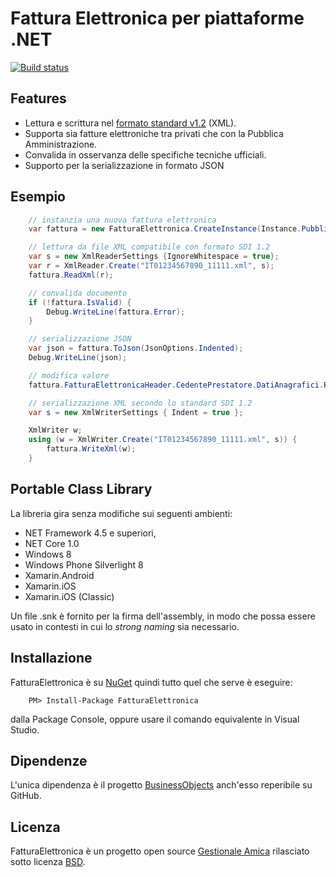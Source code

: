 ﻿# Fattura Elettronica per piattaforme .NET
[![Build status](https://ci.appveyor.com/api/projects/status/gft4hjbct0xgwogq?svg=true)](https://ci.appveyor.com/project/nicolaiarocci/fatturaelettronica-net)

## Features
- Lettura e scrittura nel [formato standard v1.2][pa] (XML).
- Supporta sia fatture elettroniche tra privati che con la Pubblica Amministrazione.
- Convalida in osservanza delle specifiche tecniche ufficiali.
- Supporto per la serializzazione in formato JSON

## Esempio
```cs
    // instanzia una nuova fattura elettronica
    var fattura = new FatturaElettronica.CreateInstance(Instance.PubblicaAmministrazione)

    // lettura da file XML compatibile con formato SDI 1.2
    var s = new XmlReaderSettings {IgnoreWhitespace = true};
    var r = XmlReader.Create("IT01234567890_11111.xml", s);
    fattura.ReadXml(r);

    // convalida documento
    if (!fattura.IsValid) {
	    Debug.WriteLine(fattura.Error);
    }

    // serializzazione JSON
    var json = fattura.ToJson(JsonOptions.Indented);
    Debug.WriteLine(json);

    // modifica valore
    fattura.FatturaElettronicaHeader.CedentePrestatore.DatiAnagrafici.RegimeFiscale = "RF11";

    // serializzazione XML secondo lo standard SDI 1.2
    var s = new XmlWriterSettings { Indent = true };

    XmlWriter w;
    using (w = XmlWriter.Create("IT01234567890_11111.xml", s)) {
	    fattura.WriteXml(w);
    }
```

## Portable Class Library
La libreria gira senza modifiche sui seguenti ambienti:

- NET Framework 4.5 e superiori,
- NET Core 1.0
- Windows 8
- Windows Phone Silverlight 8
- Xamarin.Android
- Xamarin.iOS
- Xamarin.iOS (Classic)

Un file .snk è fornito per la firma dell'assembly, in modo che possa essere usato in contesti in cui lo *strong naming* sia necessario.

## Installazione
FatturaElettronica è su [NuGet][nuget] quindi tutto quel che serve è eseguire:

```
	PM> Install-Package FatturaElettronica
```
dalla Package Console, oppure usare il comando equivalente in Visual Studio.

## Dipendenze
L'unica dipendenza è il progetto [BusinessObjects][bo] anch'esso reperibile su GitHub. 

## Licenza
FatturaElettronica è un progetto open source [Gestionale Amica][ga] rilasciato sotto licenza [BSD][bsd].

[pa]: http://www.fatturapa.gov.it/export/fatturazione/sdi/Specifiche_tecniche_del_formato_FatturaPA_v1.2.pdf 
[bo]: http://github.com/FatturaElettronica/BusinessObjects 
[bsd]: http://github.com/FatturaElettronica/FatturaElettronica.NET/blob/master/LICENSE
[ga]: http://gestionaleamica.com
[nuget]: https://www.nuget.org/packages/FatturaElettronica/